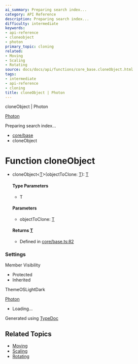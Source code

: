 ```yaml
---
ai_summary: Preparing search index...
category: API Reference
description: Preparing search index...
difficulty: intermediate
keywords:
- api-reference
- cloneobject
- photon
primary_topic: cloning
related:
- Moving
- Scaling
- Rotating
source: docs/docs/api/functions/core_base.cloneObject.html
tags:
- intermediate
- api-reference
- cloning
title: cloneObject | Photon
---
```

cloneObject | Photon

[Photon](../index.md)




Preparing search index...

* [core/base](../modules/core_base.md)
* cloneObject

# Function cloneObject

* cloneObject<[T](#cloneobjectt)>(objectToClone: [T](#cloneobjectt)): [T](#cloneobjectt)

  #### Type Parameters

  + T

  #### Parameters

  + objectToClone: [T](#cloneobjectt)

  #### Returns [T](#cloneobjectt)

  + Defined in [core/base.ts:82](https://github.com/mwhite454/photon/blob/main/packages/photon/src/core/base.ts#L82)

### Settings

Member Visibility

* Protected
* Inherited

ThemeOSLightDark

[Photon](../index.md)

* Loading...

Generated using [TypeDoc](https://typedoc.org/)

## Related Topics

- [Moving](../index.md)
- [Scaling](../index.md)
- [Rotating](../index.md)
